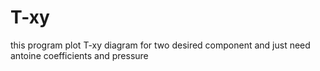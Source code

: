 # T-xy
this program plot T-xy diagram for two  desired component and just need antoine coefficients and pressure
